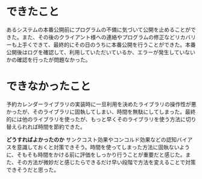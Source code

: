 # できたこと
あるシステムの本番公開前にプログラムの不備に気づいて公開を止めることができた。また、その後のクライアント様への連絡やプログラムの修正などリカバリーも上手くできて、最終的にその日のうちに本番公開を行うことができた。本番公開後はログを確認して、利用していただいているか、エラーが発生していないかの確認を行ったが問題なかった。

# できなかったこと
予約カレンダーライブラリの実装時に一旦利用を決めたライブラリの操作性が悪かったが、そのライブラリに固執してしまい、時間を無駄にしてしまった。最終的には他のライブラリを使ったが、もっと早くそのライブラリを使う方法に切り替えられれば時間を節約できた。

**どうすればよかったのか**
サンクコスト効果やコンコルド効果などの認知バイアスを意識しておくと対策できそう。時間を使ってしまった方法に固執ないように、そもそも時間をかける前に評価をしっかり行うことが重要だと感じた。また、その方法が微妙だと感じたらできるだけ早い段階で方法を変えることで対策できそうだと思った。
